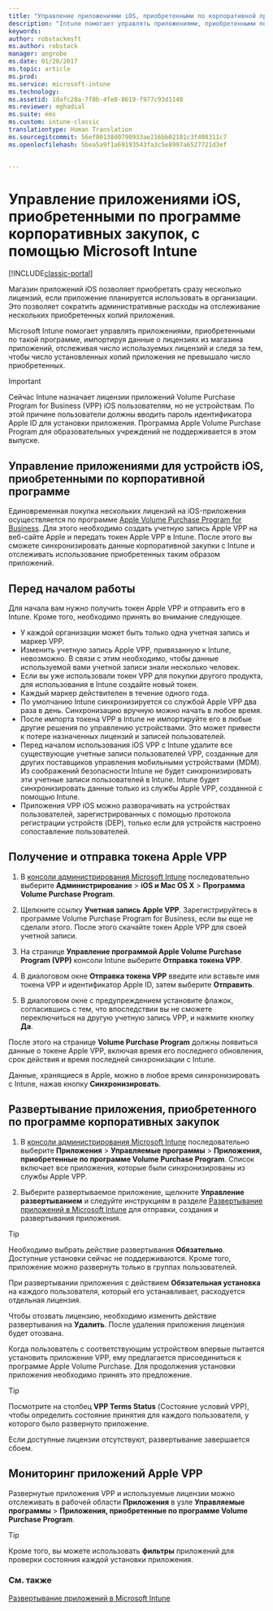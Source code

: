 ```yaml
---
title: "Управление приложениями iOS, приобретенными по корпоративной программе | Документы Майкрософт"
description: "Intune помогает управлять приложениями, приобретенными по программе корпоративных закупок у Apple, импортируя данные о лицензиях из магазина приложений, отслеживая число используемых лицензий и следя за тем, чтобы число установленных копий приложения не превышало число приобретенных."
keywords: 
author: robstackmsft
ms.author: robstack
manager: angrobe
ms.date: 01/20/2017
ms.topic: article
ms.prod: 
ms.service: microsoft-intune
ms.technology: 
ms.assetid: 1dafc28a-7f8b-4fe0-8619-f977c93d1140
ms.reviewer: mghadial
ms.suite: ems
ms.custom: intune-classic
translationtype: Human Translation
ms.sourcegitcommit: 56ef80138d0790933ae216bb02101c3f408311c7
ms.openlocfilehash: 5bea5a9f1a69193543fa3c5e8997a6527721d3ef


---
```


# <a name="manage-ios-apps-you-purchased-through-a-volume-purchase-program-with-microsoft-intune"></a>Управление приложениями iOS, приобретенными по программе корпоративных закупок, с помощью Microsoft Intune

[!INCLUDE[classic-portal](../includes/classic-portal.md)]

Магазин приложений iOS позволяет приобретать сразу несколько лицензий, если приложение планируется использовать в организации. Это позволяет сократить административные расходы на отслеживание нескольких приобретенных копий приложения.

Microsoft Intune помогает управлять приложениями, приобретенными по такой программе, импортируя данные о лицензиях из магазина приложений, отслеживая число используемых лицензий и следя за тем, чтобы число установленных копий приложения не превышало число приобретенных.

> [!Important]
> Сейчас Intune назначает лицензии приложений Volume Purchase Program for Business (VPP) iOS пользователям, но не устройствам. По этой причине пользователи должны вводить пароль идентификатора Apple ID для установки приложения.
> Программа Apple Volume Purchase Program для образовательных учреждений не поддерживается в этом выпуске.

## <a name="manage-volume-purchased-apps-for-ios-devices"></a>Управление приложениями для устройств iOS, приобретенными по корпоративной программе
Единовременная покупка нескольких лицензий на iOS-приложения осуществляется по программе [Apple Volume Purchase Program for Business](http://www.apple.com/business/vpp/). Для этого необходимо создать учетную запись Apple VPP на веб-сайте Apple и передать токен Apple VPP в Intune.  После этого вы сможете синхронизировать данные корпоративной закупки с Intune и отслеживать использование приобретенных таким образом приложений.

## <a name="before-you-start"></a>Перед началом работы
Для начала вам нужно получить токен Apple VPP и отправить его в Intune. Кроме того, необходимо принять во внимание следующее.

* У каждой организации может быть только одна учетная запись и маркер VPP.
* Изменить учетную запись Apple VPP, привязанную к Intune, невозможно. В связи с этим необходимо, чтобы данные используемой вами учетной записи знали несколько человек.
* Если вы уже использовали токен VPP для покупки другого продукта, для использования в Intune создайте новый токен.
* Каждый маркер действителен в течение одного года.
* По умолчанию Intune синхронизируется со службой Apple VPP два раза в день. Синхронизацию вручную можно начать в любое время.
* После импорта токена VPP в Intune не импортируйте его в любые другие решения по управлению устройствами. Это может привести к потере назначенных лицензий и записей пользователей.
* Перед началом использования iOS VPP с Intune удалите все существующие учетные записи пользователей VPP, созданные для других поставщиков управления мобильными устройствами (MDM). Из соображений безопасности Intune не будет синхронизировать эти учетные записи пользователей в Intune. Intune будет синхронизировать данные только из службы Apple VPP, созданной с помощью Intune.
* Приложения VPP iOS можно разворачивать на устройствах пользователей, зарегистрированных с помощью протокола регистрации устройств (DEP), только если для устройств настроено сопоставление пользователей.

## <a name="to-get-and-upload-an-apple-vpp-token"></a>Получение и отправка токена Apple VPP

1.  В [консоли администрирования Microsoft Intune](https://manage.microsoft.com) последовательно выберите **Администрирование** &gt; **iOS и Mac OS X** &gt; **Программа Volume Purchase Program**.

2.  Щелкните ссылку **Учетная запись Apple VPP**. Зарегистрируйтесь в программе Volume Purchase Program for Business, если вы еще не сделали этого. После этого скачайте токен Apple VPP для своей учетной записи.

3.  На странице **Управление программой Apple Volume Purchase Program (VPP)** консоли Intune выберите **Отправка токена VPP**.

4.  В диалоговом окне **Отправка токена VPP** введите или вставьте имя токена VPP и идентификатор Apple ID, затем выберите **Отправить**.

5.  В диалоговом окне с предупреждением установите флажок, согласившись с тем, что впоследствии вы не сможете переключиться на другую учетную запись VPP, и нажмите кнопку **Да**.

После этого на странице **Volume Purchase Program** должны появиться данные о токене Apple VPP, включая время его последнего обновления, срок действия и время последней синхронизации с Intune.

Данные, хранящиеся в Apple, можно в любое время синхронизировать с Intune, нажав кнопку **Синхронизировать**.

## <a name="to-deploy-a-volume-purchased-app"></a>Развертывание приложения, приобретенного по программе корпоративных закупок

1.  В [консоли администрирования Microsoft Intune](https://manage.microsoft.com) последовательно выберите **Приложения** &gt; **Управляемые программы** &gt; **Приложения, приобретенные по программе Volume Purchase Program**. Список включает все приложения, которые были синхронизированы из службы Apple VPP.

2.  Выберите развертываемое приложение, щелкните **Управление развертыванием** и следуйте инструкциям в разделе [Развертывание приложений в Microsoft Intune](deploy-apps-in-microsoft-intune.md) для отправки, создания и развертывания приложения.

> [!TIP]
> Необходимо выбрать действие развертывания **Обязательно**. Доступные установки сейчас не поддерживаются. Кроме того, приложение можно развернуть только в группах пользователей.

При развертывании приложения с действием **Обязательная установка** на каждого пользователя, который его устанавливает, расходуется отдельная лицензия.

Чтобы отозвать лицензию, необходимо изменить действие развертывания на **Удалить**. После удаления приложения лицензия будет отозвана.

Когда пользователь с соответствующим устройством впервые пытается установить приложение VPP, ему предлагается присоединиться к программе Apple Volume Purchase. Для продолжения установки приложения необходимо принять это предложение.

> [!TIP]
> Посмотрите на столбец **VPP Terms Status** (Состояние условий VPP), чтобы определить состояние принятия для каждого пользователя, у которого было развернуто приложение.

Если доступные лицензии отсутствуют, развертывание завершается сбоем.

## <a name="to-monitor-apple-vpp-apps"></a>Мониторинг приложений Apple VPP
Развернутые приложения VPP и используемые лицензии можно отслеживать в рабочей области **Приложения** в узле **Управляемые программы** &gt; **Приложения, приобретенные по программе Volume Purchase Program**.

> [!TIP]
> Кроме того, вы можете использовать **фильтры** приложений для проверки состояния каждой установки приложения.

### <a name="see-also"></a>См. также
[Развертывание приложений в Microsoft Intune](deploy-apps-in-microsoft-intune.md)



<!--HONumber=Jan17_HO3-->


